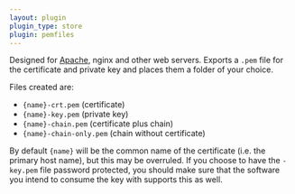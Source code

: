 ```yaml
---
layout: plugin
plugin_type: store
plugin: pemfiles
---
```

Designed for [Apache](/manual/advanced-use/examples/apache), nginx and other web servers. 
Exports a `.pem` file for the certificate and private key and places them a folder of your choice.

Files created are:
- `{name}-crt.pem` (certificate)
- `{name}-key.pem` (private key)
- `{name}-chain.pem` (certificate plus chain)
- `{name}-chain-only.pem` (chain without certificate)

By default `{name}` will be the common name of the certificate (i.e. the primary host 
name), but this may be overruled. If you choose to have the `-key.pem` file password 
protected, you should make sure that the software you intend to consume the key with 
supports this as well.